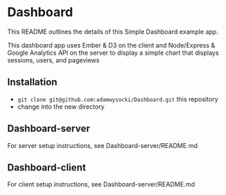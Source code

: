 # Dashboard

This README outlines the details of this Simple Dashboard example app.

This dashboard app uses Ember & D3 on the client and Node/Express & Google Analytics API on the server to display a simple chart that displays sessions, users, and pageviews

## Installation

* `git clone git@github.com:adamwysocki/Dashboard.git` this repository
* change into the new directory

## Dashboard-server

For server setup instructions, see Dashboard-server/README.md

## Dashboard-client

For client setup instructions, see Dashboard-server/README.md
